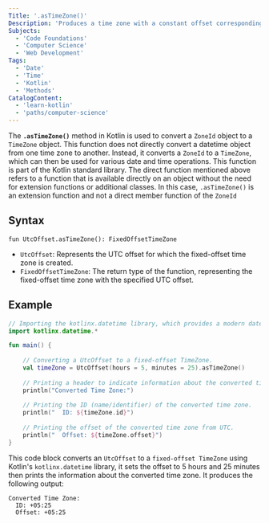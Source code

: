 ```yaml
---
Title: '.asTimeZone()'
Description: 'Produces a time zone with a constant offset corresponding to the specified UTC offset.'
Subjects:
  - 'Code Foundations'
  - 'Computer Science'
  - 'Web Development'
Tags:
  - 'Date'
  - 'Time'
  - 'Kotlin'
  - 'Methods'
CatalogContent:
  - 'learn-kotlin'
  - 'paths/computer-science'
---
```


The **`.asTimeZone()`** method in Kotlin is used to convert a `ZoneId` object to a `TimeZone` object. This function does not directly convert a datetime object from one time zone to another. Instead, it converts a `ZoneId` to a `TimeZone`, which can then be used for various date and time operations. This function is part of the Kotlin standard library.
The direct function mentioned above refers to a function that is available directly on an object without the need for extension functions or additional classes. In this case, `.asTimeZone()` is an extension function and not a direct member function of the `ZoneId` 

## Syntax

``` psuedo
fun UtcOffset.asTimeZone(): FixedOffsetTimeZone
```

- `UtcOffset`: Represents the UTC offset for which the fixed-offset time zone is created.
- `FixedOffsetTimeZone`: The return type of the function, representing the fixed-offset time zone with the specified UTC offset.

## Example

``` kotlin
// Importing the kotlinx.datetime library, which provides a modern date and time API for Kotlin.
import kotlinx.datetime.*

fun main() {
    
    // Converting a UtcOffset to a fixed-offset TimeZone.
    val timeZone = UtcOffset(hours = 5, minutes = 25).asTimeZone()
    
    // Printing a header to indicate information about the converted time zone will follow.
    println("Converted Time Zone:")
    
    // Printing the ID (name/identifier) of the converted time zone.
    println("  ID: ${timeZone.id}")
    
    // Printing the offset of the converted time zone from UTC.
    println("  Offset: ${timeZone.offset}")
}
```

This code block converts an `UtcOffset` to a `fixed-offset TimeZone` using Kotlin's `kotlinx.datetime` library, it sets the offset to 5 hours and 25 minutes then prints the information about the converted time zone. It produces the following output:

```shell
Converted Time Zone:
  ID: +05:25
  Offset: +05:25
```
